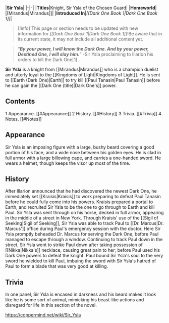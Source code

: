 |**Sir Ysla**|
|-|-|
|**Titles**|Knight, Sir Ysla of the Chosen Guard|
|**Homeworld**|[[Mirandus\|Mirandus]]|
|**Introduced In**|*[[Dark One Book 1\|Dark One Book 1]]*|

> [!info] This page or section needs to be updated with new information for *[[Dark One Book 1\|Dark One Book 1]]*!Be aware that in its current state, it may not include all additional content yet.

>“***By your power, I will know the Dark One. And by your power, Destined One, I will slay him.***”
\-Sir Ysla proclaiming to Illarion his orders to kill the Dark One[1]


**Sir Ysla** is a knight from [[Mirandus\|Mirandus]] who is a champion duelist and utterly loyal to the [[Kingdoms of Light\|Kingdoms of Light]]. He is sent to [[Earth (Dark One)\|Earth]] to try kill [[Paul Tanasin\|Paul Tanasin]] before he can gain the [[Dark One (title)\|Dark One's]] power.

## Contents

1 Appearance. [[#Appearance]] 
2 History. [[#History]] 
3 Trivia. [[#Trivia]] 
4 Notes. [[#Notes]] 


## Appearance
Sir Ysla is an imposing figure with a large, bushy beard covering a good portion of his face, and a wide nose between his golden eyes. He is clad in full armor with a large billowing cape, and carries a one-handed sword. He wears a helmet, though keeps the visor up most of the time.

## History
After Illarion announced that he had discovered the newest Dark One, he immediately set [[Kraisis\|Kraisis]] to work preparing to defeat Paul Tanasin before he could fully come into his powers. Kraisis prepared a portal to Earth, and recruited Sir Ysla to be the one to go through to Earth and kill Paul. Sir Ysla was sent through on his horse, decked in full armor, appearing in the middle of a street in New York. Through Kraisis' use of the [[Sigil of Seeking\|Sigil of Seeking]], Sir Ysla was able to track Paul to [[Dr. Marcus\|Dr. Marcus']] office during Paul's emergency session with the doctor. Here Sir Ysla promptly beheaded Dr. Marcus for serving the Dark One, before Paul managed to escape through a window. Continuing to track Paul down in the street, Sir Ysla went to strike Paul down after taking possession of [[Nikka\|Nikka's]] necklace, causing great pain to her; before Paul used his Dark One powers to defeat the knight. Paul bound Sir Ysla's soul to the very sword he wielded to kill Paul, imbuing the sword with Sir Ysla's hatred of Paul to form a blade that was very good at killing.

## Trivia
In one panel, Sir Ysla is encased in darkness and his beard makes it look like he is some sort of animal, mimicking his beast-like actions and disregard for life in this section of the novel.


https://coppermind.net/wiki/Sir_Ysla